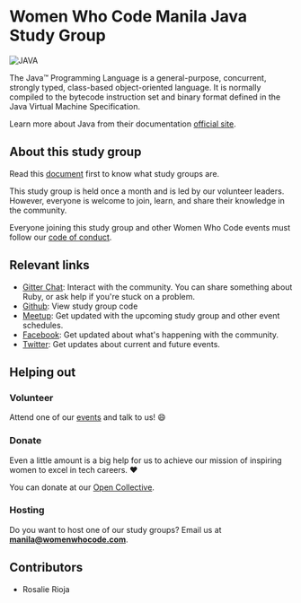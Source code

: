 # Women Who Code Manila Java Study Group

![JAVA](https://upload.wikimedia.org/wikipedia/de/e/e1/Java-Logo.svg)

The Java™ Programming Language is a general-purpose, concurrent, strongly typed, class-based object-oriented language. It is normally compiled to the bytecode instruction set and binary format defined in the Java Virtual Machine Specification.


Learn more about Java from their documentation [official site](https://docs.oracle.com/javase/8/docs/technotes/guides/language/).

## About this study group

Read this [document](wwcodemanila/study_groups.md) first to know what study groups are.

This study group is held once a month and is led by our volunteer leaders. However, everyone is welcome to join, learn, and share their knowledge in the community.

Everyone joining this study group and other Women Who Code events must follow our [code of conduct](https://github.com/WomenWhoCode/guidelines-resources/blob/master/code_of_conduct.md).

## Relevant links

- [Gitter Chat](https://gitter.im/WWCodeManila/PHP): Interact with the community. You can share something about Ruby, or ask help if you're stuck on a problem.
- [Github](https://github.com/wwcodemanila/WWCodeManila-PHP): View study group code
- [Meetup](https://bit.ly/wwcodemanilameetups): Get updated with the upcoming study group and other event schedules.
- [Facebook](https://facebook.com/wwcodemanila): Get updated about what's happening with the community.
- [Twitter](https://twitter.com/wwcodemanila): Get updates about current and future events.

## Helping out

### Volunteer

Attend one of our [events](https://bit.ly/wwcodemanilameetups) and talk to us! :smile:

### Donate

Even a little amount is a big help for us to achieve our mission of inspiring women to excel in tech careers. :heart:

You can donate at our [Open Collective](https://opencollective.com/wwcodemanila).

### Hosting

Do you want to host one of our study groups? Email us at **manila@womenwhocode.com**.

## Contributors

- Rosalie Rioja
